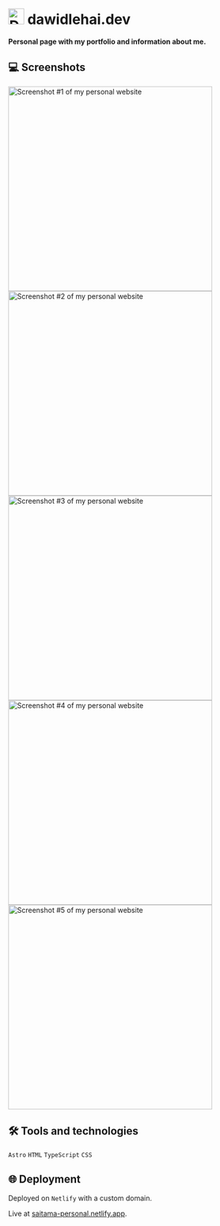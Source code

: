 # [<img src="https://github.com/saitamason/personal-astro/blob/main/public/favicon.svg" alt="Dawid Le Hai - Logo" width="32px">](https://saitama-personal.netlify.app/ 'dawidlehai.dev') dawidlehai.dev

**Personal page with my portfolio and information about me.**

## 💻 Screenshots
[<img src="https://github.com/saitamason/personal-astro/blob/main/public/img/github/personal-astro-01.webp" alt="Screenshot #1 of my personal website" width="412px">](https://saitama-personal.netlify.app/)
[<img src="https://github.com/saitamason/personal-astro/blob/main/public/img/github/personal-astro-02.webp" alt="Screenshot #2 of my personal website" width="412px">](https://saitama-personal.netlify.app/)
[<img src="https://github.com/saitamason/personal-astro/blob/main/public/img/github/personal-astro-03.webp" alt="Screenshot #3 of my personal website" width="412px">](https://saitama-personal.netlify.app/)
[<img src="https://github.com/saitamason/personal-astro/blob/main/public/img/github/personal-astro-04.webp" alt="Screenshot #4 of my personal website" width="412px">](https://saitama-personal.netlify.app/)
[<img src="https://github.com/saitamason/personal-astro/blob/main/public/img/github/personal-astro-05.webp" alt="Screenshot #5 of my personal website" width="412px">](https://saitama-personal.netlify.app/)

## 🛠️ Tools and technologies
`Astro` `HTML` `TypeScript` `CSS`

## 🌐 Deployment
Deployed on `Netlify` with a custom domain.

Live at [saitama-personal.netlify.app](https://saitama-personal.netlify.app/).
